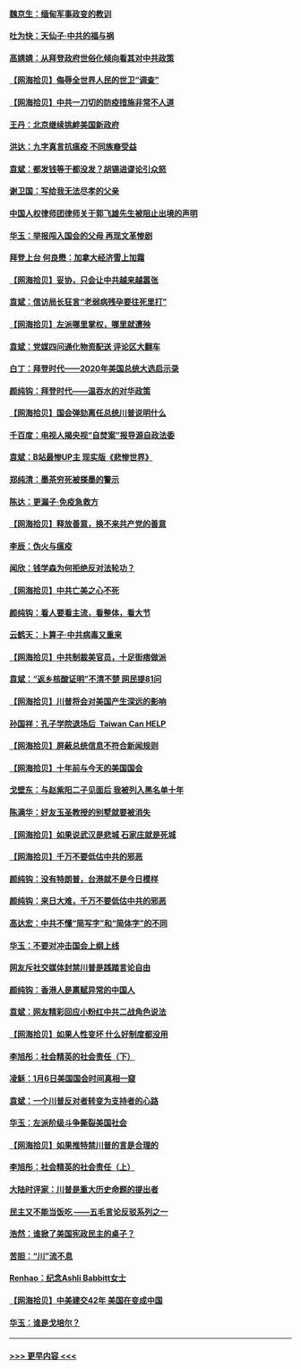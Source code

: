 #### [魏京生：缅甸军事政变的教训](../pages/nsc993/n12732470.md?t=02041851) 
#### [吐为快：天仙子·中共的福与祸](../pages/nsc993/n12732165.md?t=02041851) 
#### [高婧婧：从拜登政府世俗化倾向看其对中共政策](../pages/nsc993/n12730028.md?t=02041851) 
#### [【网海拾贝】侮辱全世界人民的世卫“调查”](../pages/nsc993/n12727884.md?t=02041851) 
#### [【网海拾贝】中共一刀切的防疫措施非常不人道](../pages/nsc993/n12724879.md?t=02041851) 
#### [王丹：北京继续挑衅美国新政府](../pages/nsc993/n12722456.md?t=02041851) 
#### [洪达：九字真言抗瘟疫 不同族裔受益](../pages/nsc993/n12722448.md?t=02041851) 
#### [袁斌：都发钱等于都没发？胡锡进谬论引众怒](../pages/nsc993/n12722393.md?t=02041851) 
#### [谢卫国：写给我无法尽孝的父亲](../pages/nsc993/n12720325.md?t=02041851) 
#### [中国人权律师团律师关于郭飞雄先生被阻止出境的声明](../pages/nsc993/n12720203.md?t=02041851) 
#### [华玉：举报闯入国会的父母 再现文革惨剧](../pages/nsc993/n12719070.md?t=02041851) 
#### [拜登上台 何良懋：加拿大经济雪上加霜](../pages/nsc993/n12718943.md?t=02041851) 
#### [【网海拾贝】妥协，只会让中共越来越嚣张](../pages/nsc993/n12717392.md?t=02041851) 
#### [袁斌：信访局长狂言“老弱病残孕要往死里打”](../pages/nsc993/n12717343.md?t=02041851) 
#### [【网海拾贝】左派哪里掌权，哪里就遭殃](../pages/nsc993/n12715009.md?t=02041851) 
#### [袁斌：党媒四问通化物资配送 评论区大翻车](../pages/nsc993/n12714950.md?t=02041851) 
#### [白丁：拜登时代——2020年美国总统大选启示录](../pages/nsc993/n12714920.md?t=02041851) 
#### [颜纯钩：拜登时代——温吞水的对华政策](../pages/nsc993/n12713245.md?t=02041851) 
#### [【网海拾贝】国会弹劾离任总统川普说明什么](../pages/nsc993/n12712816.md?t=02041851) 
#### [千百度：电视人揭央视“自焚案”报导源自政法委](../pages/nsc993/n12709760.md?t=02041851) 
#### [袁斌：B站最惨UP主 现实版《悲惨世界》](../pages/nsc993/n12709686.md?t=02041851) 
#### [郑纯清：墨茶穷死被搽墨的警示](../pages/nsc993/n12709262.md?t=02041851) 
#### [陈达：更漏子·免疫急救方](../pages/nsc993/n12709244.md?t=02041851) 
#### [【网海拾贝】释放善意，换不来共产党的善意](../pages/nsc993/n12708361.md?t=02041851) 
#### [李辰：伪火与瘟疫](../pages/nsc993/n12707981.md?t=02041851) 
#### [闻欣：钱学森为何拒绝反对法轮功？](../pages/nsc993/n12707407.md?t=02041851) 
#### [【网海拾贝】中共亡美之心不死](../pages/nsc993/n12707621.md?t=02041851) 
#### [颜纯钩：看人要看主流，看整体，看大节](../pages/nsc993/n12707536.md?t=02041851) 
#### [云鹤天：卜算子‧中共病毒又重来](../pages/nsc993/n12707408.md?t=02041851) 
#### [【网海拾贝】中共制裁美官员，十足街痞做派](../pages/nsc993/n12705115.md?t=02041851) 
#### [袁斌：“返乡核酸证明”不清不楚 网民提81问](../pages/nsc993/n12704982.md?t=02041851) 
#### [【网海拾贝】川普将会对美国产生深远的影响](../pages/nsc993/n12703045.md?t=02041851) 
#### [孙国祥：孔子学院退场后  Taiwan Can HELP](../pages/nsc993/n12702430.md?t=02041851) 
#### [【网海拾贝】屏蔽总统信息不符合新闻规则](../pages/nsc993/n12699998.md?t=02041851) 
#### [【网海拾贝】十年前与今天的美国国会](../pages/nsc993/n12696993.md?t=02041851) 
#### [戈壁东：与赵紫阳二子见面后 我被列入黑名单十年](../pages/nsc993/n12696215.md?t=02041851) 
#### [陈满华：好友玉圣教授的别墅就要被消失](../pages/nsc993/n12695411.md?t=02041851) 
#### [【网海拾贝】如果说武汉是悲城 石家庄就是死城](../pages/nsc993/n12694589.md?t=02041851) 
#### [【网海拾贝】千万不要低估中共的邪恶](../pages/nsc993/n12692771.md?t=02041851) 
#### [颜纯钩：没有特朗普，台港就不是今日模样](../pages/nsc993/n12692678.md?t=02041851) 
#### [颜纯钩：来日大难，千万不要低估中共的邪恶](../pages/nsc993/n12692080.md?t=02041851) 
#### [高达宏：中共不懂“简写字”和“简体字”的不同](../pages/nsc993/n12692068.md?t=02041851) 
#### [华玉：不要对冲击国会上纲上线](../pages/nsc993/n12689948.md?t=02041851) 
#### [网友斥社交媒体封禁川普是践踏言论自由](../pages/nsc993/n12687482.md?t=02041851) 
#### [颜纯钩：香港人是禀赋异常的中国人](../pages/nsc993/n12685142.md?t=02041851) 
#### [袁斌：网友精彩回应小粉红中共二战角色说法](../pages/nsc993/n12684994.md?t=02041851) 
#### [【网海拾贝】如果人性变坏 什么好制度都没用](../pages/nsc993/n12683000.md?t=02041851) 
#### [李旭彤：社会精英的社会责任（下）](../pages/nsc993/n12680604.md?t=02041851) 
#### [凌稣：1月6日美国国会时间真相一窥](../pages/nsc993/n12682780.md?t=02041851) 
#### [袁斌：一个川普反对者转变为支持者的心路](../pages/nsc993/n12682700.md?t=02041851) 
#### [华玉：左派阶级斗争撕裂美国社会](../pages/nsc993/n12681226.md?t=02041851) 
#### [【网海拾贝】如果推特禁川普的言是合理的](../pages/nsc993/n12681232.md?t=02041851) 
#### [李旭彤：社会精英的社会责任（上）](../pages/nsc993/n12680501.md?t=02041851) 
#### [大陆时评家：川普是重大历史命题的提出者](../pages/nsc993/n12679904.md?t=02041851) 
#### [民主又不能当饭吃 ——五毛言论反驳系列之一](../pages/nsc993/n12679877.md?t=02041851) 
#### [浩然：谁掀了美国宪政民主的桌子？](../pages/nsc993/n12679850.md?t=02041851) 
#### [苦胆：“川”流不息](../pages/nsc993/n12678388.md?t=02041851) 
#### [Renhao：纪念Ashli Babbitt女士](../pages/nsc993/n12678359.md?t=02041851) 
#### [【网海拾贝】中美建交42年 美国在变成中国](../pages/nsc993/n12678324.md?t=02041851) 
#### [华玉：谁是戈培尔？](../pages/nsc993/n12677515.md?t=02041851) 

----
#### [ >>> 更早内容 <<< ](../indexes/nsc993-earlier.md)
